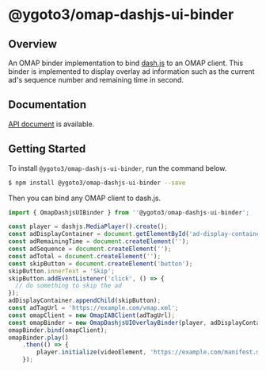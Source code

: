 # @ygoto3/omap-dashjs-ui-binder

## Overview

An OMAP binder implementation to bind [dash.js](https://github.com/Dash-Industry-Forum/dash.js) to an OMAP client.  This binder is implemented to display overlay ad information such as the current ad's sequence number and remaining time in second.

## Documentation

[API document](https://ygoto3.github.io/omap/modules/dashjs_ui_binder_src.html) is available.

## Getting Started

To install `@ygoto3/omap-dashjs-ui-binder`, run the command below.

```sh
$ npm install @ygoto3/omap-dashjs-ui-binder --save
```

Then you can bind any OMAP client to dash.js.

```ts
import { OmapDashjsUIBinder } from ''@ygoto3/omap-dashjs-ui-binder';

const player = dashjs.MediaPlayer().create();
const adDisplayContainer = document.getElementById('ad-display-container') as HTMLDivElement;
const adRemainingTime = document.createElement('');
const adSequence = document.createElement('');
const adTotal = document.createElement('');
const skipButton = document.createElement('button');
skipButton.innerText = 'Skip';
skipButton.addEventListener('click', () => {
  // do something to skip the ad
});
adDisplayContainer.appendChild(skipButton);
const adTagUrl = 'https://example.com/vmap.xml';
const omapClient = new OmapIABClient(adTagUrl);
const omapBinder = new OmapDashjsUIOverlayBinder(player, adDisplayContainer, adRemainingTime, adSequence, adTotal, skipButton, adVideoElement);
omapBinder.bind(omapClient);
omapBinder.play()
    .then(() => {
        player.initialize(videoElement, 'https://example.com/manifest.mpd', true);
    });
```